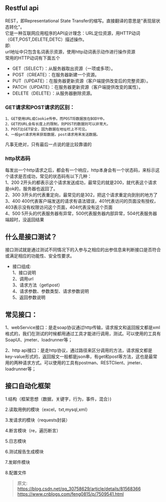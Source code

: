 ## Restful api
REST，即Representational State Transfer的缩写。直接翻译的意思是"表现层状态转化"。  
它是一种互联网应用程序的API设计理念：URL定位资源，用HTTP动词（GET,POST,DELETE,DETC）描述操作。  
即:  
url地址中只包含名词表示资源，使用http动词表示动作进行操作资源  
常用的HTTP动词有下面五个  

* GET（SELECT）：从服务器取出资源（一项或多项）。
* POST（CREATE）：在服务器新建一个资源。
* PUT（UPDATE）：在服务器更新资源（客户端提供改变后的完整资源）。
* PATCH（UPDATE）：在服务器更新资源（客户端提供改变的属性）。
* DELETE（DELETE）：从服务器删除资源。

### GET请求和POST请求的区别：  
    1、GET使用URL或Cookie传参。而POST将数据放在BODY中。  
    2、GET的URL会有长度上的限制，则POST的数据则可以非常大。  
    3、POST比GET安全，因为数据在地址栏上不可见。  
    4、一般get请求用来获取数据，post请求用来发送数据。  
凡事无绝对，只有最后一点说的是比较靠谱的  
### http状态码  
每发出一个http请求之后，都会有一个响应，http本身会有一个状态码，来标示这个请求是否成功，常见的状态码有以下几种：  
1、200 2开头的都表示这个请求发送成功，最常见的就是200，就代表这个请求是ok的，服务器也返回了。  
2、300 3开头的代表重定向，最常见的是302，把这个请求重定向到别的地方了  
3、400 400代表客户端发送的请求有语法错误，401代表访问的页面没有授权，403表示没有权限访问这个页面，404代表没有这个页面  
4、500 5开头的代表服务器有异常，500代表服务器内部异常，504代表服务器端超时，没返回结果  
## 什么是接口测试？  
接口测试就是通过测试不同情况下的入参与之相应的出参信息来判断接口是否符合或满足相应的功能性、安全性要求。  
* 接口组成:  
1、接口说明  
2、调用url  
3、请求方法（get\post）  
4、请求参数、参数类型、请求参数说明  
5、返回参数说明  

## 常见接口：  
1、webService接口：是走soap协议通过http传输，请求报文和返回报文都是xml格式的，我们在测试的时候都用通过工具才能进行调用，测试。可以使用的工具有SoapUI、jmeter、loadrunner等；

2、http api接口：是走http协议，通过路径来区分调用的方法，请求报文都是key-value形式的，返回报文一般都是json串，有get和post等方法，这也是最常用的两种请求方式。可以使用的工具有postman、RESTClient、jmeter、loadrunner等；
## 接口自动化框架

1.结构（框架思想（数据，关键字，行为，事件，混合）)

2.读取用例的模块（excel，txt,mysql,xml）

3.发请求的模块（requests封装）

4.断言模块（re，遍历断言）

5.日志模块

6.测试报告生成模块

7.发邮件模块

8.配置文件  


>原文:  
https://blog.csdn.net/qq_30758629/article/details/81568366  
https://www.cnblogs.com/feng0815/p/7509541.html
